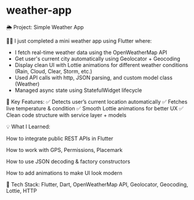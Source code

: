 # weather-app

🌦️ Project: Simple Weather App

👨‍💻 I just completed a mini weather app using Flutter where:

- I fetch real-time weather data using the OpenWeatherMap API
- Get user's current city automatically using Geolocator + Geocoding
- Display clean UI with Lottie animations for different weather conditions (Rain, Cloud, Clear, Storm, etc.)
- Used API calls with http, JSON parsing, and custom model class (Weather)
- Managed async state using StatefulWidget lifecycle

📍 Key Features:
✅ Detects user’s current location automatically
✅ Fetches live temperature & condition
✅ Smooth Lottie animations for better UX
✅ Clean code structure with service layer + models

💡 What I Learned:

How to integrate public REST APIs in Flutter

How to work with GPS, Permissions, Placemark

How to use JSON decoding & factory constructors

How to add animations to make UI look modern

📂 Tech Stack:
Flutter, Dart, OpenWeatherMap API, Geolocator, Geocoding, Lottie, HTTP
